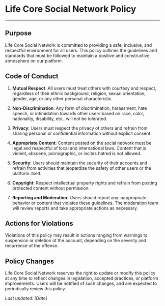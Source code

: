 # Life Core Social Network Policy

---

## Purpose
Life Core Social Network is committed to providing a safe, inclusive, and respectful environment for all users. This policy outlines the guidelines and standards that must be followed to maintain a positive and constructive atmosphere on our platform.

## Code of Conduct

1. **Mutual Respect**: All users must treat others with courtesy and respect, regardless of their ethnic background, religion, sexual orientation, gender, age, or any other personal characteristic.

2. **Non-Discrimination**: Any form of discrimination, harassment, hate speech, or intimidation towards other users based on race, color, nationality, disability, etc., will not be tolerated.

3. **Privacy**: Users must respect the privacy of others and refrain from sharing personal or confidential information without explicit consent.

4. **Appropriate Content**: Content posted on the social network must be legal and respectful of local and international laws. Content that is violent, obscene, pornographic, or incites hatred is not allowed.

5. **Security**: Users should maintain the security of their accounts and refrain from activities that jeopardize the safety of other users or the platform itself.

6. **Copyright**: Respect intellectual property rights and refrain from posting protected content without permission.

7. **Reporting and Moderation**: Users should report any inappropriate behavior or content that violates these guidelines. The moderation team will review reports and take appropriate actions as necessary.

## Actions for Violations

Violations of this policy may result in actions ranging from warnings to suspension or deletion of the account, depending on the severity and recurrence of the offense.

## Policy Changes

Life Core Social Network reserves the right to update or modify this policy at any time to reflect changes in legislation, accepted practices, or platform improvements. Users will be notified of such changes, and are expected to periodically review this policy.


*Last updated: [Date]*